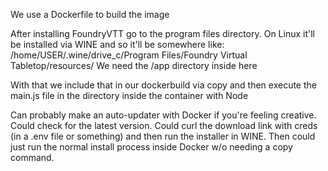 We use a Dockerfile to build the image

After installing FoundryVTT go to the program files directory. On Linux it'll be installed via WINE and so it'll be somewhere like:
/home/USER/.wine/drive_c/Program Files/Foundry Virtual Tabletop/resources/
We need the /app directory inside here


With that we include that in our dockerbuild via copy and then execute the main.js file in the directory inside the container with Node





Can probably make an auto-updater with Docker if you're feeling creative. Could check for the latest version. Could curl the download link with creds (in a .env file or something) and then run the installer in WINE. Then could just run the normal install process inside Docker w/o needing a copy command.

